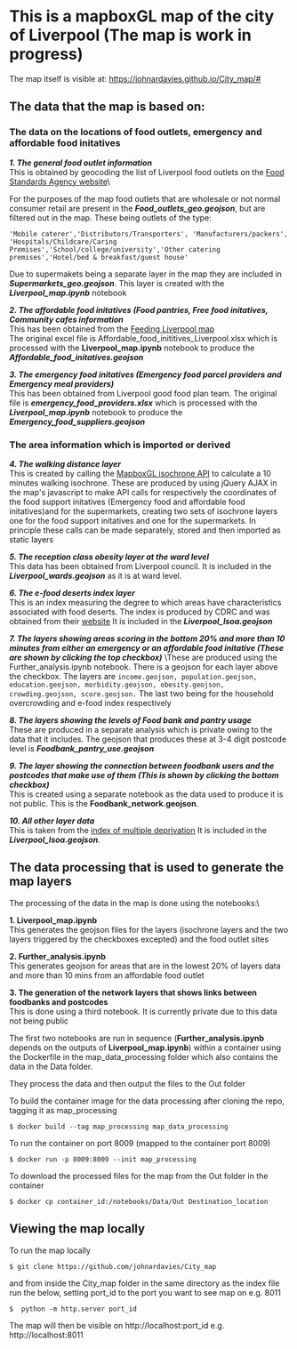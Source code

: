 # This is a mapboxGL map of the city of Liverpool (The map is work in progress)

The map itself is visible at:
https://johnardavies.github.io/City_map/#


## The data that the map is based on:

### The data on the locations of food outlets, emergency and affordable food initatives

***1. The general food outlet information*** \
This is obtained by geocoding the list of Liverpool food outlets on the [Food Standards Agency website](https://ratings.food.gov.uk/default/en-GB)\

For the purposes of the map food outlets that are wholesale or not normal consumer retail are present in the ***Food_outlets_geo.geojson***, but are filtered out in the map. These being outlets of the type: 
```
'Mobile caterer','Distributors/Transporters', 'Manufacturers/packers', 'Hospitals/Childcare/Caring Premises','School/college/university','Other catering premises','Hotel/bed & breakfast/guest house'
```

Due to supermakets being a separate layer in the map they are included in ***Supermarkets_geo.geojson***. This layer is created with the ***Liverpool_map.ipynb*** notebook

***2. The affordable food initatives (Food pantries, Free food initatives, Community cafes  information*** \
This has been obtained from the [Feeding Liverpool map](http://www.feedingliverpool.org/resources)\
The original excel file is Affordable_food_inititives_Liverpool.xlsx which is processed with the **Liverpool_map.ipynb** notebook to produce the ***Affordable_food_initatives.geojson***

***3. The emergency food initatives (Emergency food parcel providers and Emergency meal providers)*** \
This has been obtained from Liverpool good food plan team. The original file is ***emergency_food_providers.xlsx*** which is processed with the ***Liverpool_map.ipynb*** notebook to produce the ***Emergency_food_suppliers.geojson***

### The area information which is imported or derived

***4. The walking distance layer*** \
This is created by calling the [MapboxGL isochrone API](https://docs.mapbox.com/help/tutorials/get-started-isochrone-api/) to calculate a 10 minutes walking isochrone. These are produced by using jQuery AJAX in the map's javascript to make API  calls for respectively the coordinates of the  food support initatives (Emergency food and affordable food initatives)and for the supermarkets, creating two sets of isochrone layers one for the food support initatives and one for the supermarkets. In principle these calls can be made separately, stored and then imported as static layers

***5. The reception class obesity layer at the ward level*** \
This data has been obtained from Liverpool council. It is included in the ***Liverpool_wards.geojson*** as it is at ward level.

***6. The e-food deserts index layer*** \
This is an index measuring the degree to which areas have characteristics associated with food deserts. The index is produced by
CDRC and was obtained from their [website](https://data.cdrc.ac.uk/dataset/e-food-desert-index#:~:text=The%20e%2Dfood%20deserts%20index,density%20of%20grocery%20retail%20facilities)
It is included in the ***Liverpool_lsoa.geojson***

***7. The layers showing areas scoring in the bottom 20% and more than 10 minutes from either an emergency or an affordable food initative (These are shown by clicking the top checkbox)*** \These are produced using the Further_analysis.ipynb notebook. There is a geojson for each layer above the checkbox.
The layers are ```income.geojson, population.geojson, education.geojson, morbidity.geojson, obesity.geojson, crowding.geojson, score.geojson.``` The last two being for the household overcrowding and e-food index respectively

***8. The layers showing the levels of Food bank and pantry usage*** \
These are produced in a separate analysis which is private owing to the data that it includes. The geojson that produces these at 3-4 digit postcode level is ***Foodbank_pantry_use.geojson***

***9. The layer showing the connection between foodbank users and the postcodes that make use of them (This is shown by clicking the bottom checkbox)*** \
This is created using a separate notebook as the data used to produce it is not public. This is the **Foodbank_network.geojson**.


***10. All other layer data*** \
This is taken from the [index of multiple deprivation](https://data-communities.opendata.arcgis.com/datasets/d4b79be994ac4820ad44e10ded313df3_0) It is included in the ***Liverpool_lsoa.geojson***.


## The data processing that is used to generate the map layers

The processing of the data in the map is done using the notebooks:\

**1. Liverpool_map.ipynb** \
This generates the geojson files for the layers (isochrone layers and the two layers triggered by the checkboxes excepted) and the food outlet sites 

**2. Further_analysis.ipynb** \
This generates geojson for areas that are in the lowest 20% of layers data and more than 10 mins from an affordable food outlet 

**3. The generation of the network layers that shows links between foodbanks and postcodes** \
This is done using a third notebook. It is currently  private due to this data not being public

The first two notebooks are run in sequence (**Further_analysis.ipynb** depends on the outputs of **Liverpool_map.ipynb**) within a container using the Dockerfile in the map_data_processing folder which also contains the data in the Data folder.

They process the data and then output the files to the Out folder 

To build the container image for the data processing after cloning the repo, tagging it as map_processing
```
$ docker build --tag map_processing map_data_processing
```
To run the container on port 8009 (mapped to the container port 8009)
```
$ docker run -p 8009:8009 --init map_processing
```
To download the processed files for the map from the Out folder in the container
```
$ docker cp container_id:/notebooks/Data/Out Destination_location
```

## Viewing the map locally

To run the map locally
```
$ git clone https://github.com/johnardavies/City_map
```
and from inside the City_map folder in the same directory as the index file run the below, setting port_id to the port you want to see map on e.g. 8011
```
$  python -m http.server port_id
```
The map will then be visible on http://localhost:port_id e.g. http://localhost:8011
